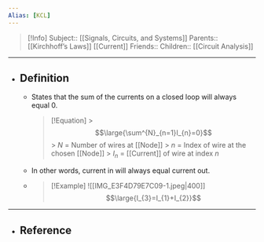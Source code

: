 ```yaml
---
Alias: [KCL]
---
```

> [!Info]
> Subject:: [[Signals, Circuits, and Systems]]
> Parents:: [[Kirchhoff’s Laws]] [[Current]]
> Friends:: 
> Children:: [[Circuit Analysis]]
---
- ## Definition
	- States that the sum of the currents on a closed loop will always equal 0.
	  > [!Equation]
		  > $$\large{\sum^{N}_{n=1}I_{n}=0}$$
		  > $N$ = Number of wires at [[Node]]
		  > $n$ = Index of wire at the chosen [[Node]]
		  > $I_{n}$ = [[Current]] of wire at index $n$
	- In other words, current in will always equal current out.
	- > [!Example] 
	  > ![[IMG_E3F4D79E7C09-1.jpeg|400]]
	  > $$\large{I_{3}=I_{1}+I_{2}}$$
---
- ## Reference
